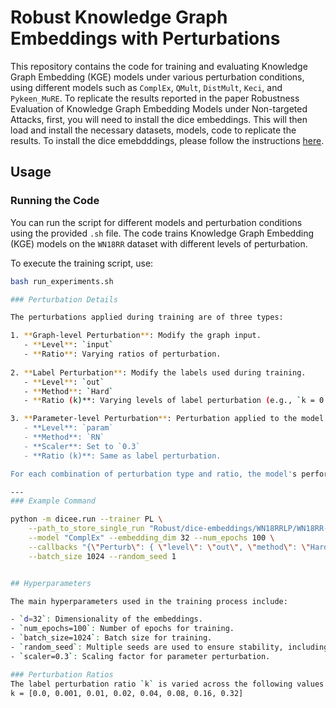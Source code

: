 # Robust Knowledge Graph Embeddings with Perturbations

This repository contains the code for training and evaluating Knowledge Graph Embedding (KGE) models under various perturbation conditions, using different models such as `ComplEx`, `QMult`, `DistMult`, `Keci`, and `Pykeen_MuRE`. To replicate the results reported in the paper Robustness Evaluation of Knowledge Graph Embedding Models under Non-targeted Attacks, first, you will need to install the dice embeddings. This will then load and install the necessary datasets, models, code to replicate the results. To install the dice emebdddings, please follow the instructions [here](https://github.com/arnabsharma91/Robustness_evaluation_KGE_non-target_attack/tree/master/RobustKGE).

## Usage

### Running the Code

You can run the script for different models and perturbation conditions using the provided `.sh` file. The code trains Knowledge Graph Embedding (KGE) models on the `WN18RR` dataset with different levels of perturbation.

To execute the training script, use:

```bash
bash run_experiments.sh

### Perturbation Details

The perturbations applied during training are of three types:

1. **Graph-level Perturbation**: Modify the graph input.
   - **Level**: `input`
   - **Ratio**: Varying ratios of perturbation.
   
2. **Label Perturbation**: Modify the labels used during training.
   - **Level**: `out`
   - **Method**: `Hard`
   - **Ratio (k)**: Varying levels of label perturbation (e.g., `k = 0.0`, `0.001`, etc.).

3. **Parameter-level Perturbation**: Perturbation applied to the model's parameters.
   - **Level**: `param`
   - **Method**: `RN`
   - **Scaler**: Set to `0.3`
   - **Ratio (k)**: Same as label perturbation.

For each combination of perturbation type and ratio, the model's performance is evaluated.

---
### Example Command

python -m dicee.run --trainer PL \
    --path_to_store_single_run "Robust/dice-embeddings/WN18RRLP/WN18RR-LP-ComplEx-Dim32-Epoch-100-label-Perturb-k0.01-rs1" \
    --model "ComplEx" --embedding_dim 32 --num_epochs 100 \
    --callbacks "{\"Perturb\": { \"level\": \"out\", \"method\": \"Hard\", \"ratio\": 0.01}}" \
    --batch_size 1024 --random_seed 1


## Hyperparameters

The main hyperparameters used in the training process include:

- `d=32`: Dimensionality of the embeddings.
- `num_epochs=100`: Number of epochs for training.
- `batch_size=1024`: Batch size for training.
- `random_seed`: Multiple seeds are used to ensure stability, including `1`, `2`, `3`, `4`, and `42`.
- `scaler=0.3`: Scaling factor for parameter perturbation.

### Perturbation Ratios
The label perturbation ratio `k` is varied across the following values:
k = [0.0, 0.001, 0.01, 0.02, 0.04, 0.08, 0.16, 0.32]

